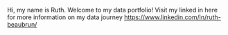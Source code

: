 Hi, my name is Ruth. 
Welcome to my data portfolio!
Visit my linked in here for more information on my data journey https://www.linkedin.com/in/ruth-beaubrun/
